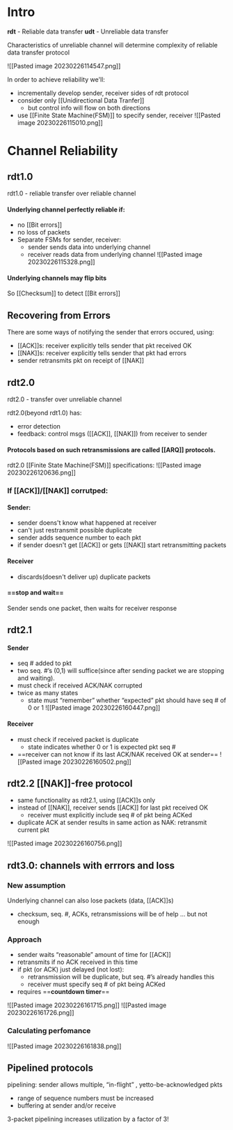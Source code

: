 
# Intro
**rdt** - Reliable data transfer 
**udt** - Unreliable data transfer

Characteristics of unreliable channel will determine complexity of reliable data transfer protocol

![[Pasted image 20230226114547.png]]

In order to achieve reliability we'll:
 - incrementally develop sender, receiver sides of rdt protocol
 - consider only [[Unidirectional Data Tranfer]]
	 - but control info will flow on both directions
- use [[Finite State Machine(FSM)]] to specify sender, receiver
![[Pasted image 20230226115010.png]]

# Channel Reliability

## rdt1.0
rdt1.0 - reliable transfer over reliable channel
#### Underlying channel perfectly reliable if: 
- no [[Bit errors]] 
- no loss of packets
- Separate FSMs for sender, receiver: 
	- sender sends data into underlying channel 
	- receiver reads data from underlying channel 
![[Pasted image 20230226115328.png]]

#### Underlying channels may flip bits
So [[Checksum]] to detect [[Bit errors]]

## Recovering from Errors
There are some ways of notifying the sender that errors occured, using:
-  [[ACK]]s: receiver explicitly tells sender that pkt received OK 
-  [[NAK]]s: receiver explicitly tells sender that pkt had errors 
- sender retransmits pkt on receipt of [[NAK]] 


## rdt2.0
rdt2.0 - transfer over unreliable channel

rdt2.0(beyond rdt1.0) has:
- error detection
- feedback: control msgs ([[ACK]], [[NAK]]) from receiver to sender

#### Protocols based on such retransmissions are called [[ARQ]] protocols.

rdt2.0 [[Finite State Machine(FSM)]] specifications:
![[Pasted image 20230226120636.png]]

### If [[ACK]]/[[NAK]] corrutped:
#### Sender:
- sender doens't know what happened at receiver
- can't just restransmit possible duplicate
- sender adds sequence number to each pkt
- if sender doesn't get [[ACK]] or gets [[NAK]] start retransmitting packets
#### Receiver
- discards(doesn't deliver up) duplicate packets


#### ==stop and wait== 
Sender sends one packet, then waits for receiver response

## rdt2.1
#### Sender
- seq # added to pkt 
- two seq. #’s (0,1) will suffice(since after sending packet we are stopping and waiting). 
- must check if received ACK/NAK corrupted 
- twice as many states 
	- state must “remember” whether “expected” pkt should have seq # of 0 or 1
![[Pasted image 20230226160447.png]]

#### Receiver
- must check if received packet is duplicate 
	- state indicates whether 0 or 1 is expected pkt seq # 
- ==receiver can not know if its last ACK/NAK received OK at sender== 
![[Pasted image 20230226160502.png]]

## rdt2.2 [[NAK]]-free protocol

- same functionality as rdt2.1, using [[ACK]]s only 
- instead of [[NAK]], receiver sends [[ACK]] for last pkt received OK 
	- receiver must explicitly include seq # of pkt being ACKed
- duplicate ACK at sender results in same action as NAK: retransmit current pkt

![[Pasted image 20230226160756.png]]

## rdt3.0: channels with errrors and loss

### New assumption
Underlying channel can also lose packets (data, [[ACK]]s) 
- checksum, seq. #, ACKs, retransmissions will be of help … but not enough

### Approach
- sender waits “reasonable” amount of time for [[ACK]]
- retransmits if no ACK received in this time
- if pkt (or ACK) just delayed (not lost):
	- retransmission will be duplicate, but seq. #’s already handles this 
	- receiver must specify seq # of pkt being ACKed
- requires ==**countdown timer**==

![[Pasted image 20230226161715.png]]
![[Pasted image 20230226161726.png]]

### Calculating perfomance
![[Pasted image 20230226161838.png]]

## Pipelined protocols
pipelining: sender allows multiple, “in-flight” , yetto-be-acknowledged pkts 
- range of sequence numbers must be increased 
- buffering at sender and/or receive

3-packet pipelining increases utilization by a factor of 3!